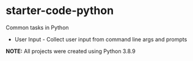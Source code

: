 # starter-code-python
Common tasks in Python
* User Input - Collect user input from command line args and prompts

**NOTE:** All projects were created using Python 3.8.9

